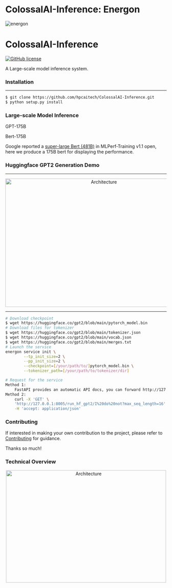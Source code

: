 # ColossalAI-Inference: Energon

![energon](https://user-images.githubusercontent.com/12018307/165214566-467a1748-5987-4664-b5b2-d6e3367bb1b9.png)


# ColossalAI-Inference


[![GitHub license](https://img.shields.io/github/license/hpcaitech/FastFold)](https://github.com/hpcaitech/FastFold/blob/main/LICENSE)

A Large-scale model inference system.


### Installation
--- 
``` bash
$ git clone https://github.com/hpcaitech/ColossalAI-Inference.git
$ python setup.py install
```

### Large-scale Model Inference
GPT-175B


Bert-175B

Google reported a [super-large Bert (481B)](https://mlcommons.org/en/training-normal-11/) in MLPerf-Training v1.1 open, here we produce a 175B bert for displaying the performance.


<!-- ``` bash
# To pack the distributed inference as a service, we rely on Triton python backend.
$ docker run --gpus all --name=triton_server -v /<host path>/workspace:/opt/tritonserver/host --shm-size=1g --ulimit memlock=-1 -p 10010:8000 -p 10011:8001 -p 10012:8002 --ulimit stack=67108864 -ti nvcr.io/nvidia/tritonserver:21.10-py3

$ git clone https://github.com/triton-inference-server/python_backend -b r<xx.yy>

$ mv /examples/energon /opt/tritonserver/python_backend/models

$ bash run_gpt.sh
``` -->
### Huggingface GPT2 Generation Demo
---
<div  align="center">    
    <img src="https://user-images.githubusercontent.com/12018307/164587795-6f70a473-ac87-47e2-bb91-926fc6b182ba.png" width = "600" height = "400" alt="Architecture" align=center />
</div>

---


``` bash
# Download checkpoint
$ wget https://huggingface.co/gpt2/blob/main/pytorch_model.bin
# Download files for tokenizer
$ wget https://huggingface.co/gpt2/blob/main/tokenizer.json
$ wget https://huggingface.co/gpt2/blob/main/vocab.json
$ wget https://huggingface.co/gpt2/blob/main/merges.txt
# Launch the service
energon service init \
        --tp_init_size=2 \
        --pp_init_size=2 \
        --checkpoint=[/your/path/to/]pytorch_model.bin \
        --tokenizer_path=[/your/path/to/tokenizer/dir]

# Request for the service
Method 1: 
    FastAPI provides an automatic API docs, you can forward http://127.0.0.1:8005/docs and make request with the graphical interface.
Method 2:
    curl -X 'GET' \
    'http://127.0.0.1:8005/run_hf_gpt2/I%20do%20not?max_seq_length=16' \
    -H 'accept: application/json'
```




### Contributing

If interested in making your own contribution to the project, please refer to [Contributing](./CONTRIBUTING.md) for guidance.

Thanks so much!

### Technical Overview

<div  align="center">    
    <img src="https://user-images.githubusercontent.com/12018307/158764528-c14538f4-8d9a-4bc8-8c6f-2e1ea82ecb59.png" width = "500" height = "350" alt="Architecture" align=center />
</div>
